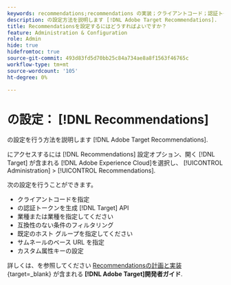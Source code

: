 ```yaml
---
keywords: recommendations;recommendations の実装；クライアントコード；認証トークン；industry vertical；互換性のないモードのフィルター；デフォルトホストグループ；サムネールベース；認証トークンの生成；認証トークン；
description: の設定方法を説明します [!DNL Adobe Target Recommendations].
title: Recommendationsを設定するにはどうすればよいですか？
feature: Administration & Configuration
role: Admin
hide: true
hidefromtoc: true
source-git-commit: 493d83fd5d70bb25c84a734ae8a8f1563f46765c
workflow-type: tm+mt
source-wordcount: '105'
ht-degree: 0%

---
```


# の設定： [!DNL Recommendations]

の設定を行う方法を説明します [!DNL Adobe Target Recommendations].

にアクセスするには [!DNL Recommendations] 設定オプション、開く [!DNL Target] が含まれる [!DNL Adobe Experience Cloud]を選択し、 [!UICONTROL Administration] > [!UICONTROL Recommendations].

次の設定を行うことができます。

* クライアントコードを指定
* の認証トークンを生成 [!DNL Target] API
* 業種または業種を指定してください
* 互換性のない条件のフィルタリング
* 既定のホスト グループを指定してください
* サムネールのベース URL を指定
* カスタム属性キーの設定

詳しくは、を参照してください [Recommendationsの計画と実装](https://experienceleague.adobe.com/en/docs/target-dev/developer/recommendations-beta){target=_blank} が含まれる **[!DNL Adobe Target]開発者ガイド**.
